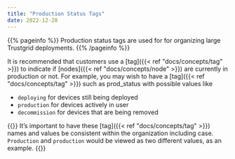 ```yaml
---
title: "Production Status Tags"
date: 2022-12-28
---
```


{{% pageinfo %}}
Production status tags are used for for organizing large Trustgrid deployments.
{{% /pageinfo %}}

It is recommended that customers use a [tag]({{< ref "docs/concepts/tag" >}}) to indicate if [nodes]({{< ref "docs/concepts/node" >}}) are currently in production or not. For example, you may wish to have a [tag]({{< ref "docs/concepts/tag" >}}) such as prod_status with possible values like

- `deploying` for devices still being deployed
- `production` for devices actively in user
- `decommission` for devices that are being removed

{{<alert>}}
It’s important to have these [tag]({{< ref "docs/concepts/tag" >}}) names and values be consistent within the organization including case. `Production` and `production` would be viewed as two different values, as an example.
{{</alert>}}
